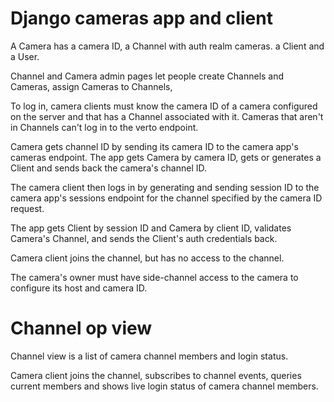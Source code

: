 # Django cameras app and client

A Camera has
a camera ID,
a Channel with auth realm cameras.
a Client
and a User.

Channel and Camera admin pages
let people
create Channels and Cameras,
assign Cameras to Channels,

To log in,
camera clients must know
the camera ID of a camera
configured on the server
and that has a Channel associated with it.
Cameras that aren't in Channels
can't log in to the verto endpoint.

Camera gets channel ID
by sending its camera ID
to the camera app's cameras endpoint.
The app gets Camera by camera ID,
gets or generates a Client
and sends back the camera's channel ID.

The camera client then logs in
by generating and sending session ID
to the camera app's sessions endpoint
for the channel specified
by the camera ID request.

The app gets Client by session ID
and Camera by client ID,
validates Camera's Channel,
and sends the Client's auth credentials back.

Camera client
joins the channel,
but has no access to the channel.

The camera's owner
must have side-channel access
to the camera
to configure its host
and camera ID.

# Channel op view

Channel view is a list of
camera channel members
and login status.

Camera client joins the channel,
subscribes to channel events,
queries current members
and shows live login status
of camera channel members.


